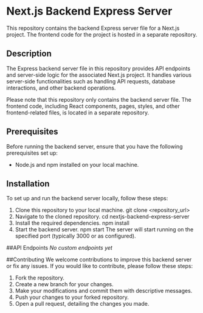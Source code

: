 # Next.js Backend Express Server

This repository contains the backend Express server file for a Next.js project. The frontend code for the project is hosted in a separate repository.

## Description

The Express backend server file in this repository provides API endpoints and server-side logic for the associated Next.js project. It handles various server-side functionalities such as handling API requests, database interactions, and other backend operations.

Please note that this repository only contains the backend server file. The frontend code, including React components, pages, styles, and other frontend-related files, is located in a separate repository. 

## Prerequisites

Before running the backend server, ensure that you have the following prerequisites set up:

- Node.js and npm installed on your local machine.

## Installation

To set up and run the backend server locally, follow these steps:

1. Clone this repository to your local machine.
   git clone <repository_url>
2. Navigate to the cloned repository.
   cd nextjs-backend-express-server
3. Install the required dependencies.
   npm install
4. Start the backend server.
   npm start
The server will start running on the specified port (typically 3000 or as configured).

##API Endpoints
<em>No custom endpoints yet</em>

##Contributing
We welcome contributions to improve this backend server or fix any issues. If you would like to contribute, please follow these steps:

<ol type="1">
<li>Fork the repository.</li>
<li>Create a new branch for your changes.</li>
<li>Make your modifications and commit them with descriptive messages.</li>
<li>Push your changes to your forked repository.</li>
<li>Open a pull request, detailing the changes you made.</li>
</ol>

